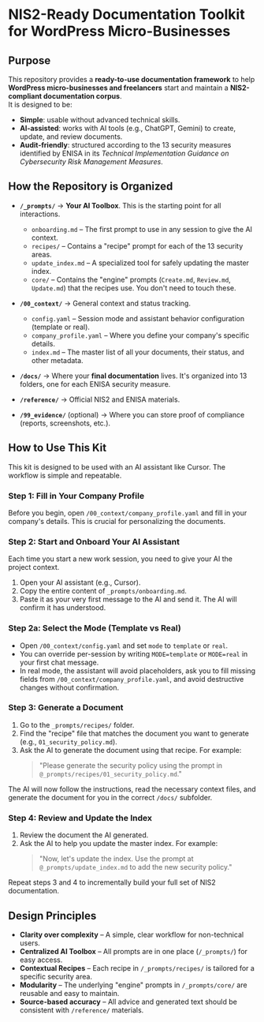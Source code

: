# NIS2-Ready Documentation Toolkit for WordPress Micro-Businesses

## Purpose
This repository provides a **ready-to-use documentation framework** to help **WordPress micro-businesses and freelancers** start and maintain a **NIS2-compliant documentation corpus**.  
It is designed to be:
- **Simple**: usable without advanced technical skills.
- **AI-assisted**: works with AI tools (e.g., ChatGPT, Gemini) to create, update, and review documents.
- **Audit-friendly**: structured according to the 13 security measures identified by ENISA in its *Technical Implementation Guidance on Cybersecurity Risk Management Measures*.

## How the Repository is Organized

- **`/_prompts/`** → **Your AI Toolbox**. This is the starting point for all interactions.
  - `onboarding.md` – The first prompt to use in any session to give the AI context.
  - `recipes/` – Contains a "recipe" prompt for each of the 13 security areas.
  - `update_index.md` – A specialized tool for safely updating the master index.
  - `core/` – Contains the "engine" prompts (`Create.md`, `Review.md`, `Update.md`) that the recipes use. You don't need to touch these.

- **`/00_context/`** → General context and status tracking.
  - `config.yaml` – Session mode and assistant behavior configuration (template or real).
  - `company_profile.yaml` – Where you define your company's specific details.
  - `index.md` – The master list of all your documents, their status, and other metadata.

- **`/docs/`** → Where your **final documentation** lives. It's organized into 13 folders, one for each ENISA security measure.

- **`/reference/`** → Official NIS2 and ENISA materials.

- **`/99_evidence/`** (optional) → Where you can store proof of compliance (reports, screenshots, etc.).

## How to Use This Kit

This kit is designed to be used with an AI assistant like Cursor. The workflow is simple and repeatable.

### Step 1: Fill in Your Company Profile
Before you begin, open `/00_context/company_profile.yaml` and fill in your company's details. This is crucial for personalizing the documents.

### Step 2: Start and Onboard Your AI Assistant
Each time you start a new work session, you need to give your AI the project context.
1.  Open your AI assistant (e.g., Cursor).
2.  Copy the entire content of `_prompts/onboarding.md`.
3.  Paste it as your very first message to the AI and send it. The AI will confirm it has understood.

### Step 2a: Select the Mode (Template vs Real)

- Open `/00_context/config.yaml` and set `mode` to `template` or `real`.
- You can override per-session by writing `MODE=template` or `MODE=real` in your first chat message.
- In real mode, the assistant will avoid placeholders, ask you to fill missing fields from `/00_context/company_profile.yaml`, and avoid destructive changes without confirmation.

### Step 3: Generate a Document
1.  Go to the `_prompts/recipes/` folder.
2.  Find the "recipe" file that matches the document you want to generate (e.g., `01_security_policy.md`).
3.  Ask the AI to generate the document using that recipe. For example:
    > "Please generate the security policy using the prompt in `@_prompts/recipes/01_security_policy.md`."

The AI will now follow the instructions, read the necessary context files, and generate the document for you in the correct `/docs/` subfolder.

### Step 4: Review and Update the Index
1.  Review the document the AI generated.
2.  Ask the AI to help you update the master index. For example:
    > "Now, let's update the index. Use the prompt at `@_prompts/update_index.md` to add the new security policy."

Repeat steps 3 and 4 to incrementally build your full set of NIS2 documentation.

## Design Principles

- **Clarity over complexity** – A simple, clear workflow for non-technical users.
- **Centralized AI Toolbox** – All prompts are in one place (`/_prompts/`) for easy access.
- **Contextual Recipes** – Each recipe in `/_prompts/recipes/` is tailored for a specific security area.
- **Modularity** – The underlying "engine" prompts in `/_prompts/core/` are reusable and easy to maintain.
- **Source-based accuracy** – All advice and generated text should be consistent with `/reference/` materials.
